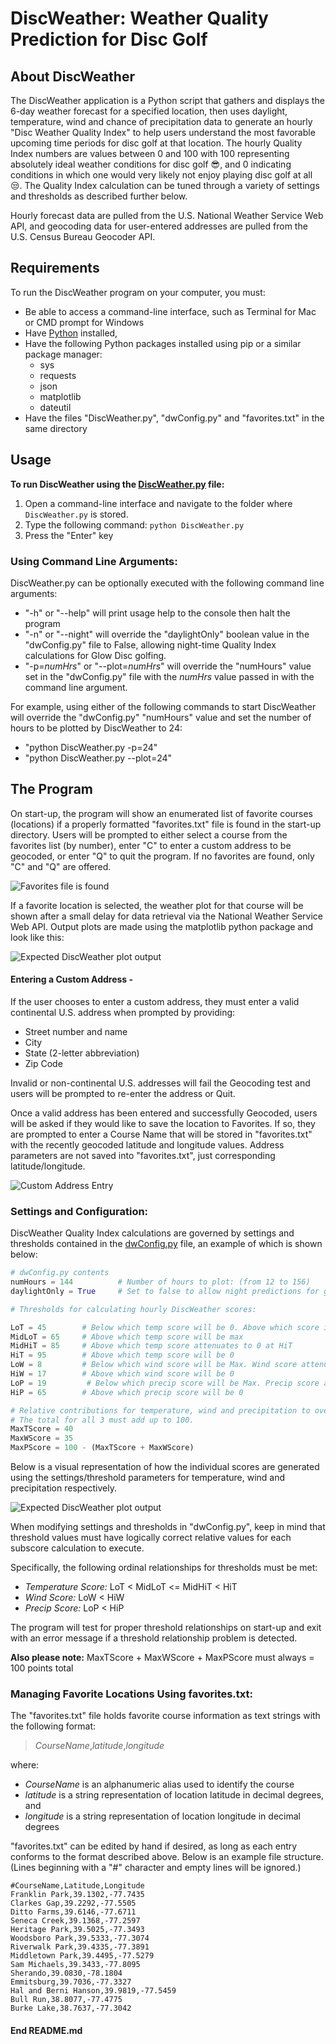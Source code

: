 # DiscWeather: Weather Quality Prediction for Disc Golf

## About DiscWeather

The DiscWeather application is a Python script that gathers and displays the 6-day weather forecast for a specified location, then uses daylight, temperature, wind and chance of precipitation data to generate an hourly "Disc Weather Quality Index" to help users understand the most favorable upcoming time periods for disc golf at that location. The hourly Quality Index numbers are values between 0 and 100 with 100 representing absolutely ideal weather conditions for disc golf 😎, and 0 indicating conditions in which one would very likely not enjoy playing disc golf at all 😒. The Quality Index calculation can be tuned through a variety of settings and thresholds as described further below.

Hourly forecast data are pulled from the U.S. National Weather Service Web API, and geocoding data for user-entered addresses are pulled from the U.S. Census Bureau Geocoder API.

## Requirements

To run the DiscWeather program on your computer, you must:

* Be able to access a command-line interface, such as Terminal for Mac or CMD prompt for Windows
* Have [Python](https://www.python.org/downloads/) installed, 
* Have the following Python packages installed using pip or a similar package manager:
    * sys
    * requests
    * json
    * matplotlib
    * dateutil
* Have the files "DiscWeather.py", "dwConfig.py" and "favorites.txt" in the same directory


## Usage

**To run DiscWeather using the [DiscWeather.py](DiscWeather.py) file:**

1. Open a command-line interface and navigate to the folder where `DiscWeather.py` is stored.
2. Type the following command: `python DiscWeather.py`
3. Press the "Enter" key

### Using Command Line Arguments:
DiscWeather.py can be optionally executed with the following command line arguments:
* "-h" or "--help" will print usage help to the console then halt the program
* "-n" or "--night" will override the "daylightOnly" boolean value in the "dwConfig.py" file to False, allowing night-time Quality Index calculations for Glow Disc golfing.
* "-p=*numHrs*" or "--plot=*numHrs*" will override the "numHours" value set in the "dwConfig.py" file with the *numHrs* value passed in with the command line argument.

For example, using either of the following commands to start DiscWeather will override the "dwConfig.py" "numHours" value and set the number of hours to be plotted by DiscWeather to 24:
* "python DiscWeather.py -p=24"
* "python DiscWeather.py --plot=24"


## The Program
On start-up, the program will show an enumerated list of favorite courses (locations) if a properly formatted "favorites.txt" file is found in the start-up directory.  Users will be prompted to either select a course from the favorites list (by number), enter "C" to enter a custom address to be geocoded, or enter "Q" to quit the program. If no favorites are found, only "C" and "Q" are offered.

![Favorites file is found](images/FromFaves.png)

If a favorite location is selected, the weather plot for that course will be shown after a small delay for data retrieval via the National Weather Service Web API. Output plots are made using the matplotlib python package and look like this:

![Expected DiscWeather plot output](images/DiscWeatherSample.jpg)

#### Entering a Custom Address -
If the user chooses to enter a custom address, they must enter a valid continental U.S. address when prompted by providing:

* Street number and name
* City
* State (2-letter abbreviation)
* Zip Code

Invalid or non-continental U.S. addresses will fail the Geocoding test and users will be prompted to re-enter the address or Quit.

Once a valid address has been entered and successfully Geocoded, users will be asked if they would like to save the location to Favorites.  If so, they are prompted to enter a Course Name that will be stored in "favorites.txt" with the recently geocoded latitude and longitude values.  Address parameters are not saved into "favorites.txt", just corresponding latitude/longitude.

![Custom Address Entry](images/CustomAddress.png)

### Settings and Configuration:
DiscWeather Quality Index calculations are governed by settings and thresholds contained in the [dwConfig.py](dwConfig.py) file, an example of which is shown below:

```python
# dwConfig.py contents
numHours = 144          # Number of hours to plot: (from 12 to 156)
daylightOnly = True     # Set to false to allow night predictions for glow disc play

# Thresholds for calculating hourly DiscWeather scores:

LoT = 45        # Below which temp score will be 0. Above which score increases to max at MidLoT.
MidLoT = 65     # Above which temp score will be max
MidHiT = 85     # Above which temp score attenuates to 0 at HiT
HiT = 95        # Above which temp score will be 0
LoW = 8         # Below which wind score will be Max. Wind score attenuates to 0 at HiW.
HiW = 17        # Above which wind score will be 0
LoP = 19         # Below which precip score will be Max. Precip score attenuates to 0 at HiP.
HiP = 65        # Above which precip score will be 0

# Relative contributions for temperature, wind and precipitation to overall Quality Index.
# The total for all 3 must add up to 100.
MaxTScore = 40
MaxWScore = 35
MaxPScore = 100 - (MaxTScore + MaxWScore)
```

Below is a visual representation of how the individual scores are generated using the settings/threshold parameters for temperature, wind and precipitation respectively.  

![Expected DiscWeather plot output](images/Thresholds.jpg)

When modifying settings and thresholds in "dwConfig.py", keep in mind that threshold values must have logically correct relative values for each subscore calculation to execute. 

Specifically, the following ordinal relationships for thresholds must be met:
* *Temperature Score:* LoT < MidLoT <= MidHiT < HiT
* *Wind Score:* LoW < HiW
* *Precip Score:* LoP < HiP

The program will test for proper threshold relationships on start-up and exit with an error message if a threshold relationship problem is detected.

**Also please note:**  MaxTScore + MaxWScore + MaxPScore must always = 100 points total

### Managing Favorite Locations Using favorites.txt:

The "favorites.txt" file holds favorite course information as text strings with the following format:
>*CourseName*,*latitude*,*longitude*

where:

* *CourseName* is an alphanumeric alias used to identify the course
* *latitude* is a string representation of location latitude in decimal degrees, and
* *longitude* is a string representation of location longitude in decimal degrees

"favorites.txt" can be edited by hand if desired, as long as each entry conforms to the format described above.  Below is an example file structure. (Lines beginning with a "#" character and empty lines will be ignored.)
```
#CourseName,Latitude,Longitude
Franklin Park,39.1302,-77.7435
Clarkes Gap,39.2292,-77.5505
Ditto Farms,39.6146,-77.6711
Seneca Creek,39.1368,-77.2597
Heritage Park,39.5025,-77.3493
Woodsboro Park,39.5333,-77.3074
Riverwalk Park,39.4335,-77.3891
Middletown Park,39.4495,-77.5279
Sam Michaels,39.3433,-77.8095
Sherando,39.0830,-78.1804
Emmitsburg,39.7036,-77.3327
Hal and Berni Hanson,39.9819,-77.5459
Bull Run,38.8077,-77.4775
Burke Lake,38.7637,-77.3042
```
#### End README.md